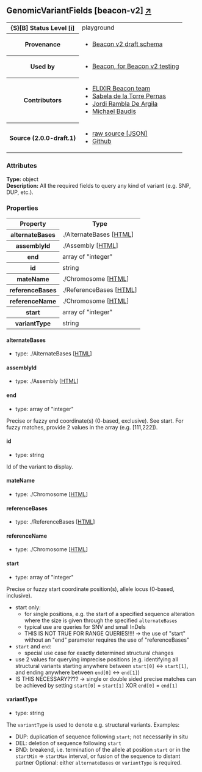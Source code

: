 
<div id="schema-header-title">
  <h2>GenomicVariantFields <span id="schema-header-title-project">[beacon-v2] <a href="https://github.com/ga4gh-beacon/specification-v2-test-schemas" target="_BLANK">&nearr;</a></span> </h2>
</div>

<table id="schema-header-table">
  <tr>
    <th>{S}[B] Status Level <a href="https://schemablocks.org/about/sb-status-levels.html">[i]</a></th>
    <td><div id="schema-header-status">playground</div></td>
  </tr>

  <tr>
    <th>Provenance</th>
    <td>
      <ul>
<li><a href="https://github.com/ga4gh-beacon/specification-v2">Beacon v2 draft schema</a></li>
      </ul>
    </td>
  </tr>
  <tr>
    <th>Used by</th>
    <td>
      <ul>
<li><a href="https://github.com/ga4gh-beacon/specification-v2">Beacon, for Beacon v2 testing</a></li>
      </ul>
    </td>
  </tr>

<!--more-->

  <tr>
    <th>Contributors</th>
    <td>
      <ul>
<li><a href="https://beacon-project.io/categories/people.html">ELIXIR Beacon team</a></li>
<li><a href="https://beacon-project.io/people/Sabela-de-la-Torre/">Sabela de la Torre Pernas</a></li>
<li><a href="https://beacon-project.io/people/Jordi-Rambla/">Jordi Rambla De Argila</a></li>
<li><a href="https://orcid.org/0000-0002-9903-4248">Michael Baudis</a></li>
      </ul>
    </td>
  </tr>
  <tr>
    <th>Source (2.0.0-draft.1)</th>
    <td>
      <ul>
        <li><a href="current/GenomicVariantFields.json" target="_BLANK">raw source [JSON]</a></li>
        <li><a href="https://github.com/ga4gh-beacon/specification-v2-test-schemas/blob/master/schemas/GenomicVariantFields.yaml" target="_BLANK">Github</a></li>
      </ul>
    </td>
  </tr>
</table>

<div id="schema-attributes-title">
  <h3>Attributes</h3>
</div>

  
__Type:__ object  
__Description:__ All the required fields to query any kind of variant (e.g. SNP, DUP, 
etc.).

### Properties

<table id="schema-properties-table">
  <tr>
    <th>Property</th>
    <th>Type</th>
  </tr>
  <tr>
    <th>alternateBases</th>
    <td>./AlternateBases [<a href="./AlternateBases.html" target="_BLANK">HTML</a>]</td>
  </tr>
  <tr>
    <th>assemblyId</th>
    <td>./Assembly [<a href="./Assembly.html" target="_BLANK">HTML</a>]</td>
  </tr>
  <tr>
    <th>end</th>
    <td>array of "integer"</td>
  </tr>
  <tr>
    <th>id</th>
    <td>string</td>
  </tr>
  <tr>
    <th>mateName</th>
    <td>./Chromosome [<a href="./Chromosome.html" target="_BLANK">HTML</a>]</td>
  </tr>
  <tr>
    <th>referenceBases</th>
    <td>./ReferenceBases [<a href="./ReferenceBases.html" target="_BLANK">HTML</a>]</td>
  </tr>
  <tr>
    <th>referenceName</th>
    <td>./Chromosome [<a href="./Chromosome.html" target="_BLANK">HTML</a>]</td>
  </tr>
  <tr>
    <th>start</th>
    <td>array of "integer"</td>
  </tr>
  <tr>
    <th>variantType</th>
    <td>string</td>
  </tr>

</table>


#### alternateBases

* type: ./AlternateBases [<a href="./AlternateBases.html" target="_BLANK">HTML</a>]




#### assemblyId

* type: ./Assembly [<a href="./Assembly.html" target="_BLANK">HTML</a>]




#### end

* type: array of "integer"

Precise or fuzzy end coordinate(s) (0-based, exclusive). See start. 
For fuzzy matches, provide 2 values in the array (e.g. [111,222]).



#### id

* type: string

Id of the variant to display.



#### mateName

* type: ./Chromosome [<a href="./Chromosome.html" target="_BLANK">HTML</a>]




#### referenceBases

* type: ./ReferenceBases [<a href="./ReferenceBases.html" target="_BLANK">HTML</a>]




#### referenceName

* type: ./Chromosome [<a href="./Chromosome.html" target="_BLANK">HTML</a>]




#### start

* type: array of "integer"

Precise or fuzzy start coordinate position(s), allele locus 
(0-based, inclusive).
* start only:
  - for single positions, e.g. the start of a specified sequence 
  alteration where the size is given through the specified 
  `alternateBases`
  - typical use are queries for SNV and small InDels
  - THIS IS NOT TRUE FOR RANGE QUERIES!!!! -> the use of "start" 
  without an "end" parameter requires the use of "referenceBases"
* `start` and `end`:
  - special use case for exactly determined structural changes
* use 2 values for querying imprecise positions (e.g. identifying 
all structural variants starting anywhere between `start[0]` <-> 
`start[1]`, and ending anywhere between `end[0]` <-> `end[1]`)
* IS THIS NECESSARY???? -> single or double sided precise matches 
can be achieved by setting `start[0]` = `start[1]` XOR `end[0]` = 
`end[1]`



#### variantType

* type: string

The `variantType` is used to denote e.g. structural variants.
Examples:
* DUP: duplication of sequence following `start`; not necessarily in
situ
* DEL: deletion of sequence following `start`
* BND: breakend, i.e. termination of the allele at position
      `start` or in the `startMin` => `startMax` interval, or fusion
      of the sequence to distant partner
Optional: either `alternateBases` or `variantType` is required.



